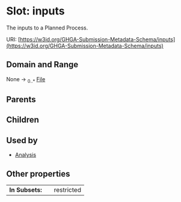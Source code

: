 
# Slot: inputs


The inputs to a Planned Process.

URI: [https://w3id.org/GHGA-Submission-Metadata-Schema/inputs](https://w3id.org/GHGA-Submission-Metadata-Schema/inputs)


## Domain and Range

None &#8594;  <sub>0..\*</sub> [File](File.md)

## Parents


## Children


## Used by

 * [Analysis](Analysis.md)

## Other properties

|  |  |  |
| --- | --- | --- |
| **In Subsets:** | | restricted |

